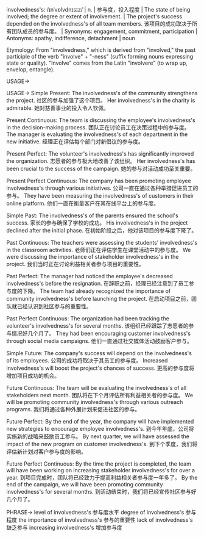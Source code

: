 involvedness's: /ɪnˈvɒlvdnɪsɪz/ | n. | 参与度，投入程度 | The state of being involved; the degree or extent of involvement.  |  The project's success depended on the involvedness's of all team members.  该项目的成功取决于所有团队成员的参与度。 | Synonyms: engagement, commitment, participation | Antonyms: apathy, indifference, detachment | noun

Etymology:  From "involvedness," which is derived from "involved," the past participle of the verb "involve" + "-ness" (suffix forming nouns expressing state or quality).  "Involve" comes from the Latin "involvere"  (to wrap up, envelop, entangle).

USAGE->

USAGE->
Simple Present:
The involvedness's of the community strengthens the project. 社区的参与加强了这个项目。
Her involvedness's in the charity is admirable. 她对慈善事业的投入令人钦佩。

Present Continuous:
The team is discussing the employee's involvedness's in the decision-making process.  团队正在讨论员工在决策过程中的参与度。
The manager is evaluating the involvedness's of each department in the new initiative. 经理正在评估每个部门对新倡议的参与度。

Present Perfect:
The volunteer's involvedness's has significantly improved the organization.  志愿者的参与极大地改善了该组织。
Her involvedness's has been crucial to the success of the campaign. 她的参与对活动成功至关重要。

Present Perfect Continuous:
The company has been promoting employee involvedness's through various initiatives.  公司一直在通过各种举措促进员工的参与。
They have been measuring the involvedness's of customers in their online platform. 他们一直在衡量客户在其在线平台上的参与度。

Simple Past:
The involvedness's of the parents ensured the school's success.  家长的参与确保了学校的成功。
His involvedness's in the project declined after the initial phase.  在初始阶段之后，他对该项目的参与度下降了。

Past Continuous:
The teachers were assessing the students' involvedness's in the classroom activities.  老师们正在评估学生在课堂活动中的参与度。
We were discussing the importance of stakeholder involvedness's in the project. 我们当时正在讨论利益相关者参与项目的重要性。

Past Perfect:
The manager had noticed the employee's decreased involvedness's before the resignation.  在辞职之前，经理已经注意到了员工参与度的下降。
The team had already recognized the importance of community involvedness's before launching the project.  在启动项目之前，团队就已经认识到社区参与的重要性。

Past Perfect Continuous:
The organization had been tracking the volunteer's involvedness's for several months.  该组织已经跟踪了志愿者的参与情况好几个月了。
They had been encouraging customer involvedness's through social media campaigns.  他们一直通过社交媒体活动鼓励客户参与。

Simple Future:
The company's success will depend on the involvedness's of its employees.  公司的成功将取决于其员工的参与度。
Increased involvedness's will boost the project's chances of success.  更高的参与度将增加项目成功的机会。

Future Continuous:
The team will be evaluating the involvedness's of all stakeholders next month.  团队将在下个月评估所有利益相关者的参与度。
We will be promoting community involvedness's through various outreach programs.  我们将通过各种外展计划来促进社区的参与。

Future Perfect:
By the end of the year, the company will have implemented new strategies to encourage employee involvedness's.  到今年年底，公司将实施新的战略来鼓励员工参与。
By next quarter, we will have assessed the impact of the new program on customer involvedness's.  到下个季度，我们将评估新计划对客户参与度的影响。

Future Perfect Continuous:
By the time the project is completed, the team will have been working on increasing stakeholder involvedness's for over a year.  到项目完成时，团队将已经致力于提高利益相关者参与度一年多了。
By the end of the campaign, we will have been promoting community involvedness's for several months. 到活动结束时，我们将已经宣传社区参与好几个月了。


PHRASE->
level of involvedness's 参与度水平
degree of involvedness's 参与程度
the importance of involvedness's 参与的重要性
lack of involvedness's 缺乏参与
increasing involvedness's  增加参与度
